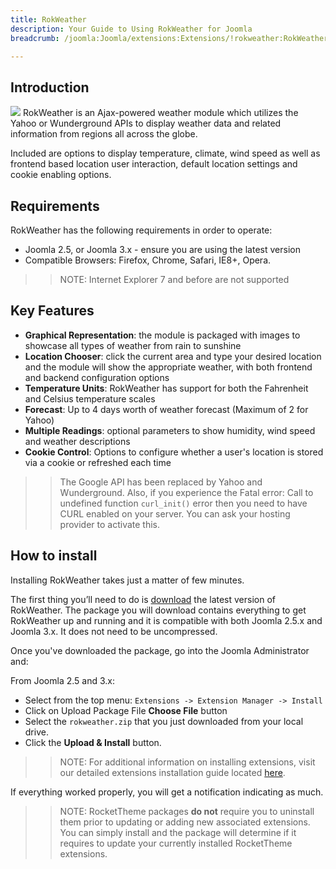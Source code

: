 ```yaml
---
title: RokWeather
description: Your Guide to Using RokWeather for Joomla
breadcrumb: /joomla:Joomla/extensions:Extensions/!rokweather:RokWeather

---
```


Introduction
-----
![][rokweather]
RokWeather is an Ajax-powered weather module which utilizes the Yahoo or Wunderground APIs to display weather data and related information from regions all across the globe.

Included are options to display temperature, climate, wind speed as well as frontend based location user interaction, default location settings and cookie enabling options.

Requirements
------------
RokWeather has the following requirements in order to operate:

* Joomla 2.5, or Joomla 3.x - ensure you are using the latest version
* Compatible Browsers: Firefox, Chrome, Safari, IE8+, Opera.

>> NOTE: Internet Explorer 7 and before are not supported

Key Features
------------
* **Graphical Representation**: the module is packaged with images to showcase all types of weather from rain to sunshine
* **Location Chooser**: click the current area and type your desired location and the module will show the appropriate weather, with both frontend and backend configuration options
* **Temperature Units**: RokWeather has support for both the Fahrenheit and Celsius temperature scales
* **Forecast**: Up to 4 days worth of weather forecast (Maximum of 2 for Yahoo)
* **Multiple Readings**: optional parameters to show humidity, wind speed and weather descriptions
* **Cookie Control**: Options to configure whether a user's location is stored via a cookie or refreshed each time

>> The Google API has been replaced by Yahoo and Wunderground.  Also, if you experience the Fatal error: Call to undefined function `curl_init()` error then you need to have CURL enabled on your server. You can ask your hosting provider to activate this.

How to install
--------------
Installing RokWeather takes just a matter of few minutes.

The first thing you’ll need to do is [download][download] the latest version of RokWeather. The package you will download contains everything to get RokWeather up and running and it is compatible with both Joomla 2.5.x and Joomla 3.x. It does not need to be uncompressed. 

Once you've downloaded the package, go into the Joomla Administrator and:

From Joomla 2.5 and 3.x:

* Select from the top menu: `Extensions -> Extension Manager -> Install`
* Click on Upload Package File **Choose File** button
* Select the `rokweather.zip` that you just downloaded from your local drive.
* Click the **Upload & Install** button.

>> NOTE: For additional information on installing extensions, visit our detailed extensions installation guide located [here][install].

If everything worked properly, you will get a notification indicating as much.

>> NOTE: RocketTheme packages **do not** require you to uninstall them prior to updating or adding new associated extensions. You can simply install and the package will determine if it requires to update your currently installed RocketTheme extensions.

[featured]: assets/roksprocket-layout.jpeg
[download]: http://www.rockettheme.com/extensions-downloads/club/1003-rokweather
[install]: ../../platform/extensions.md#how-to-install-an-extension
[rokweather]: assets/rokweather.jpeg
[details]: assets/rokweather_details.jpeg
